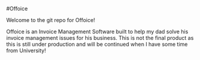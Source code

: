 #Offoice

Welcome to the git repo for Offoice!

Offoice is an Invoice Management Software built to help my dad solve his invoice management issues for his business. This is not the final product as this is still under production and will be continued when I have some time from University!
